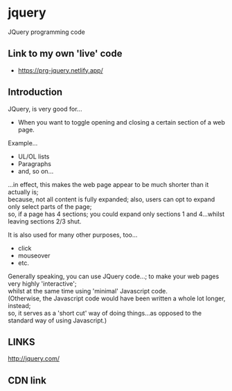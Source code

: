 # jquery
JQuery programming code

## Link to my own 'live' code

- https://prg-jquery.netlify.app/  

## Introduction

JQuery, is very good for...  

- When you want to toggle opening and closing a certain section of a web page.  

Example...  

- UL/OL lists  
- Paragraphs  
- and, so on...  

...in effect, this makes the web page appear to be much shorter than it actually is;  
because, not all content is fully expanded; also, users can opt to expand only select parts of the page;  
so, if a page has 4 sections; you could expand only sections 1 and 4...whilst leaving sections 2/3 shut.  

It is also used for many other purposes, too...  

- click 
- mouseover  
- etc.  

Generally speaking, you can use JQuery code...; to make your web pages very highly 'interactive';    
whilst at the same time using 'minimal' Javascript code.  
(Otherwise, the Javascript code would have been written a whole lot longer, instead;  
 so, it serves as a 'short cut' way of doing things...as opposed to the standard way of using Javascript.)      

## LINKS

http://jquery.com/

## CDN link

>> <script src="http://code.jquery.com/jquery-1.12.0.min.js"></script>



